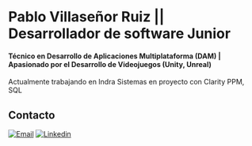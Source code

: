 # Pablo Villaseñor Ruiz || Desarrollador de software Junior
#### Técnico en Desarrollo de Aplicaciones Multiplataforma (DAM) | Apasionado por el Desarrollo de Videojuegos (Unity, Unreal)

Actualmente trabajando en Indra Sistemas en proyecto con Clarity PPM, SQL

## Contacto
[![Email](https://img.shields.io/badge/Mail-D14836?style=for-the-badge&logo=gmail&logoColor=white)](mailto:paablont@gmail.com)
[![Linkedin](https://img.shields.io/badge/Linkedin-0A66C2?style=for-the-badge&logo=linkedin&logoColor=white)](https://es.linkedin.com/in/pablovillase%C3%B1or)
